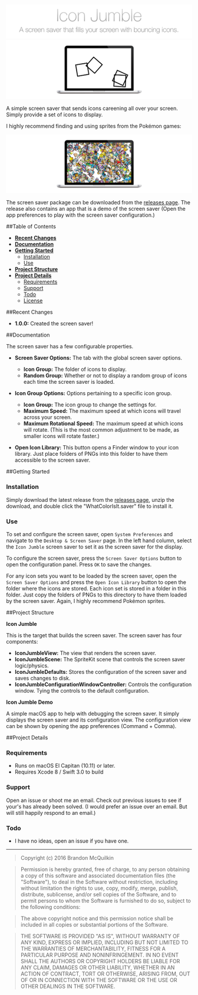 ![banner](Resources/Banner.png)
![banner](Resources/Example.png)

A simple screen saver that sends icons careening all over your screen. Simply provide a set of icons to display.

I highly recommend finding and using sprites from the Pokémon games:

![banner](Resources/ExamplePokemon.png)

The screen saver package can be downloaded from the [releases page](https://github.com/Marxon13/IconJumble/releases). The release also contains an app that is a demo of the screen saver (Open the app preferences to play with the screen saver configuration.)

##Table of Contents

* [**Recent Changes**](#recent-changes)
* [**Documentation**](#documentation) 
* [**Getting Started**](#getting-started)
    * [Installation](#installation)
    * [Use](#use)
* [**Project Structure**](project-structure)
* [**Project Details**](project-details)
    * [Requirements](requirements)
    * [Support](support)
    * [Todo](todo)
    * [License](license)

##Recent Changes

- **1.0.0:** Created the screen saver!


##Documentation

The screen saver has a few configurable properties.

- **Screen Saver Options:** The tab with the global screen saver options.
    - **Icon Group:** The folder of icons to display.
    - **Random Group:** Whether or not to display a random group of icons each time the screen saver is loaded.

- **Icon Group Options:** Options pertaining to a specific icon group.
    - **Icon Group:** The icon group to change the settings for.
    - **Maximum Speed:** The maximum speed at which icons will travel across your screen.
    - **Maximum Rotational Speed:** The maximum speed at which icons will rotate. (This is the most common adjustment to be made, as smaller icons will rotate faster.)

- **Open Icon Library:** This button opens a Finder window to your icon library. Just place folders of PNGs into this folder to have them accessible to the screen saver.

##Getting Started

### Installation

Simply download the latest release from the [releases page](https://github.com/Marxon13/IconJumble/releases), unzip the download, and double click the "WhatColorIsIt.saver" file to install it.

### Use

To set and configure the screen saver, open `System Preferences` and navigate to the `Desktop & Screen Saver` page. In the left hand column, select the `Icon Jumble` screen saver to set it as the screen saver for the display. 

To configure the screen saver, press the `Screen Saver Options` button to open the configuration panel. Press `OK` to save the changes.

For any icon sets you want to be loaded by the screen saver, open the `Screen Saver Options` and press the `Open Icon Library` button to open the folder where the icons are stored. Each icon set is stored in a folder in this folder. Just copy the folders of PNGs to this directory to have them loaded by the screen saver. Again, I highly recommend Pokémon sprites.

##Project Structure

**Icon Jumble**

This is the target that builds the screen saver. The screen saver has four components:
    
- **IconJumbleView:** The view that renders the screen saver.
- **IconJumbleScene:** The SpriteKit scene that controls the screen saver logic/physics.
- **IconJumbleDefaults:** Stores the configuration of the screen saver and saves changes to disk.
- **IconJumbleConfigurationWindowController:** Controls the configuration window. Tying the controls to the default configuration.

**Icon Jumble Demo**

A simple macOS app to help with debugging the screen saver. It simply displays the screen saver and its configuration view. The configuration view can be shown by opening the app preferences (Command + Comma).

##Project Details

### Requirements

- Runs on macOS El Capitan (10.11) or later.
- Requires Xcode 8 / Swift 3.0 to build

### Support

Open an issue or shoot me an email. Check out previous issues to see if your's has already been solved. (I would prefer an issue over an email. But will still happily respond to an email.)

### Todo

- I have no ideas, open an issue if you have one.

------

>Copyright (c) 2016 Brandon McQuilkin

>Permission is hereby granted, free of charge, to any person obtaining a copy of this software and associated documentation files (the "Software"), to deal in the Software without restriction, including without limitation the rights to use, copy, modify, merge, publish, distribute, sublicense, and/or sell copies of the Software, and to permit persons to whom the Software is furnished to do so, subject to the following conditions:

>The above copyright notice and this permission notice shall be included in all copies or substantial portions of the Software.

>THE SOFTWARE IS PROVIDED "AS IS", WITHOUT WARRANTY OF ANY KIND, EXPRESS OR
IMPLIED, INCLUDING BUT NOT LIMITED TO THE WARRANTIES OF MERCHANTABILITY,
FITNESS FOR A PARTICULAR PURPOSE AND NONINFRINGEMENT. IN NO EVENT SHALL THE AUTHORS OR COPYRIGHT HOLDERS BE LIABLE FOR ANY CLAIM, DAMAGES OR OTHER
LIABILITY, WHETHER IN AN ACTION OF CONTRACT, TORT OR OTHERWISE, ARISING FROM, OUT OF OR IN CONNECTION WITH THE SOFTWARE OR THE USE OR OTHER DEALINGS IN
THE SOFTWARE.